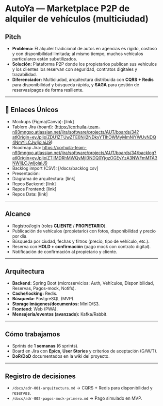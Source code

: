 #  AutoYa — Marketplace P2P de alquiler de vehículos (multiciudad)

##  Pitch 
- **Problema:** El alquiler tradicional de autos en agencias es rígido, costoso y con disponibilidad limitada; al mismo tiempo, muchos vehículos particulares están subutilizados.  
- **Solución:** Plataforma P2P donde los propietarios publican sus vehículos y los clientes los reservan con seguridad, contratos digitales y trazabilidad.  
- **Diferenciador:** Multiciudad, arquitectura distribuida con **CQRS + Redis** para disponibilidad y búsqueda rápida, y **SAGA** para gestión de reservas/pagos de forma resiliente.  

---

## 🔗 Enlaces Únicos 
- Mockups (Figma/Canva): [link]  
- Tablero Jira (board): (https://corhuila-team-n93mngxo.atlassian.net/jira/software/projects/AUT/boards/34?atlOrigin=eyJpIjoiZDU1ZTUwZTE0NjI2NDkyYTlhOWMyMmNiYWUyNDQ4NmYiLCJwIjoiaiJ9)  
- Roadmap Jira: https://corhuila-team-n93mngxo.atlassian.net/jira/software/projects/AUT/boards/34/backlog?atlOrigin=eyJpIjoiZTllMDRhMWQyMjI0NDQ0YjgzOGEyYzA3NWFmMTA3NWIiLCJwIjoiaiJ9 
- Backlog import (CSV): [/docs/backlog.csv]  
- Presentación:   
- Diagrama de arquitectura: [link]  
- Repos Backend: [link]  
- Repos Frontend: [link]  
- Repos Data: [link]  

---

##  Alcance 
- Registro/login (roles **CLIENTE** / **PROPIETARIO**).  
- Publicación de vehículos (propietario) con fotos, disponibilidad y precio por día.  
- Búsqueda por ciudad, fechas y filtros (precio, tipo de vehículo, etc.).  
- Reserva con **HOLD + confirmación** (pago mock con contrato digital).  
- Notificación de confirmación al propietario y cliente.  

---

##  Arquitectura 
- **Backend:** Spring Boot (microservicios: Auth, Vehículos, Disponibilidad, Reservas, Pagos-mock, Notifs).  
- **Cache/locking:** Redis.  
- **Búsqueda:** PostgreSQL (MVP). 
- **Storage imágenes/documentos:** MinIO/S3.  
- **Frontend:** Web (PWA).  
- **Mensajería/eventos (avanzado):** Kafka/Rabbit.  

---

## Cómo trabajamos 
- Sprints de **1 semanas** (6 sprints).  
- Board en Jira con **Epics, User Stories** y criterios de aceptación (G/W/T).  
- **DoR/DoD** documentados en la wiki del proyecto.  

---

##  Registro de decisiones 
- `/docs/adr-001-arquitectura.md` → CQRS + Redis para disponibilidad y reservas.  
- `/docs/adr-002-pagos-mock-primero.md` → Pago simulado en MVP.  


